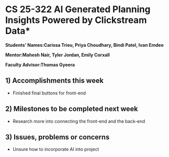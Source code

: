 # CS 25-322 AI Generated Planning Insights Powered by Clickstream Data*

**Students' Names:Carissa Trieu, Priya Choudhary, Bindi Patel, Ivan Emdee**

**Mentor:Mahesh Nair, Tyler Jordan, Emily Corxall**

**Faculty Advisor:Thomas Gyeera**

## 1) Accomplishments this week ##
   - Finished final buttons for front-end

## 2) Milestones to be completed next week ##
   - Research more into connecting the front-end and the back-end

## 3) Issues, problems or concerns ##
   - Unsure how to incorporate AI into project
